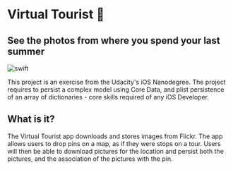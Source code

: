 # Virtual Tourist 👒
## See the photos from where you spend your last summer 

![swift](https://img.shields.io/badge/platform-iOS-pink.svg)

This project is an exercise from the Udacity's iOS Nanodegree. The project requires to persist a complex model using Core Data, and plist persistence of an array of dictionaries - core skills required of any iOS Developer.




## What is it?

The Virtual Tourist app downloads and stores images from Flickr. The app allows users to drop pins on a map, as if they were stops on a tour. Users will then be able to download pictures for the location and persist both the pictures, and the association of the pictures with the pin.